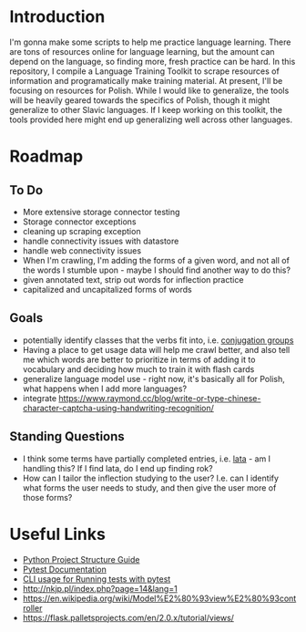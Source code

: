 # Introduction
I'm gonna make some scripts to help me practice language learning. There are tons of resources online for language learning, but the amount can depend on the language, so finding more, fresh practice can be hard. In this repository, I compile a Language Training Toolkit to scrape resources of information and programatically make training material.
At present, I'll be focusing on resources for Polish. While I would like to generalize, the tools will be heavily geared towards the specifics of Polish, though it might generalize to other Slavic languages. If I keep working on this toolkit, the tools provided here might end up generalizing well across other languages.


# Roadmap
## To Do
- More extensive storage connector testing
- Storage connector exceptions
- cleaning up scraping exception
- handle connectivity issues with datastore
- handle web connectivity issues
- When I'm crawling, I'm adding the forms of a given word, and not all of the words I stumble upon - maybe I should find another way to do this?
- given annotated text, strip out words for inflection practice
- capitalized and uncapitalized forms of words

## Goals
- potentially identify classes that the verbs fit into, i.e. [conjugation groups](https://www.polishpod101.com/blog/2020/10/05/polish-conjugations/)
- Having a place to get usage data will help me crawl better, and also tell me which words are better to prioritize in terms of adding it to vocabulary and deciding how much to train it with flash cards
- generalize language model use - right now, it's basically all for Polish, what happens when I add more languages?
- integrate https://www.raymond.cc/blog/write-or-type-chinese-character-captcha-using-handwriting-recognition/

## Standing Questions
- I think some terms have partially completed entries, i.e. [lata](https://en.wiktionary.org/wiki/lata) - am I handling this? If I find lata, do I end up finding rok?
- How can I tailor the inflection studying to the user? I.e. can I identify what forms the user needs to study, and then give the user more of those forms?


# Useful Links
- [Python Project Structure Guide](https://docs.python-guide.org/writing/structure/)
- [Pytest Documentation](https://docs.pytest.org/en/6.2.x/)
- [CLI usage for Running tests with pytest](https://zetcode.com/python/pytest/)
- http://nkjp.pl/index.php?page=14&lang=1
- https://en.wikipedia.org/wiki/Model%E2%80%93view%E2%80%93controller
- https://flask.palletsprojects.com/en/2.0.x/tutorial/views/